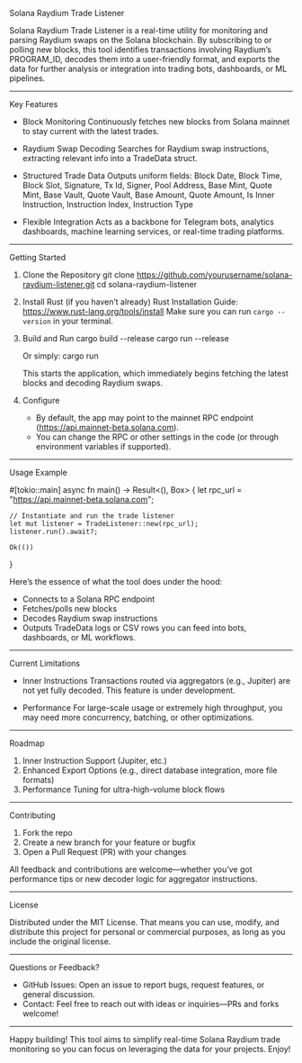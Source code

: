 Solana Raydium Trade Listener

Solana Raydium Trade Listener is a real-time utility for monitoring and parsing Raydium swaps on the Solana blockchain. By subscribing to or polling new blocks, this tool identifies transactions involving Raydium’s PROGRAM_ID, decodes them into a user-friendly format, and exports the data for further analysis or integration into trading bots, dashboards, or ML pipelines.

--------------------------------------------------------------------------------

Key Features

- Block Monitoring
  Continuously fetches new blocks from Solana mainnet to stay current with the latest trades.

- Raydium Swap Decoding
  Searches for Raydium swap instructions, extracting relevant info into a TradeData struct.

- Structured Trade Data
  Outputs uniform fields:
      Block Date, Block Time, Block Slot, Signature, Tx Id, Signer,
      Pool Address, Base Mint, Quote Mint, Base Vault, Quote Vault,
      Base Amount, Quote Amount, Is Inner Instruction,
      Instruction Index, Instruction Type

- Flexible Integration
  Acts as a backbone for Telegram bots, analytics dashboards, machine learning services, or real-time trading platforms.

--------------------------------------------------------------------------------

Getting Started

1. Clone the Repository
   git clone https://github.com/yourusername/solana-raydium-listener.git
   cd solana-raydium-listener

2. Install Rust (if you haven’t already)
   Rust Installation Guide: https://www.rust-lang.org/tools/install
   Make sure you can run `cargo --version` in your terminal.

3. Build and Run
   cargo build --release
   cargo run --release

   Or simply:
   cargo run

   This starts the application, which immediately begins fetching the latest blocks and decoding Raydium swaps.

4. Configure
   - By default, the app may point to the mainnet RPC endpoint (https://api.mainnet-beta.solana.com).
   - You can change the RPC or other settings in the code (or through environment variables if supported).

--------------------------------------------------------------------------------

Usage Example

#[tokio::main]
async fn main() -> Result<(), Box<dyn std::error::Error>> {
    let rpc_url = "https://api.mainnet-beta.solana.com";

    // Instantiate and run the trade listener
    let mut listener = TradeListener::new(rpc_url);
    listener.run().await?;

    Ok(())
}

Here’s the essence of what the tool does under the hood:
- Connects to a Solana RPC endpoint
- Fetches/polls new blocks
- Decodes Raydium swap instructions
- Outputs TradeData logs or CSV rows you can feed into bots, dashboards, or ML workflows.

--------------------------------------------------------------------------------

Current Limitations

- Inner Instructions
  Transactions routed via aggregators (e.g., Jupiter) are not yet fully decoded. This feature is under development.

- Performance
  For large-scale usage or extremely high throughput, you may need more concurrency, batching, or other optimizations.

--------------------------------------------------------------------------------

Roadmap

1. Inner Instruction Support (Jupiter, etc.)
2. Enhanced Export Options (e.g., direct database integration, more file formats)
3. Performance Tuning for ultra-high-volume block flows

--------------------------------------------------------------------------------

Contributing

1. Fork the repo
2. Create a new branch for your feature or bugfix
3. Open a Pull Request (PR) with your changes

All feedback and contributions are welcome—whether you’ve got performance tips or new decoder logic for aggregator instructions.

--------------------------------------------------------------------------------

License

Distributed under the MIT License. That means you can use, modify, and distribute this project for personal or commercial purposes, as long as you include the original license.

--------------------------------------------------------------------------------

Questions or Feedback?

- GitHub Issues: Open an issue to report bugs, request features, or general discussion.
- Contact: Feel free to reach out with ideas or inquiries—PRs and forks welcome!

--------------------------------------------------------------------------------

Happy building! This tool aims to simplify real-time Solana Raydium trade monitoring so you can focus on leveraging the data for your projects. Enjoy!